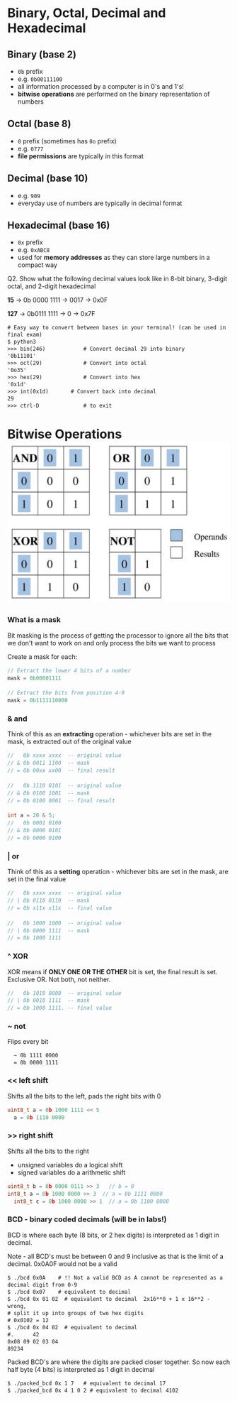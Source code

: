 # Binary, Octal, Decimal and Hexadecimal



## Binary (base 2)

- `0b`  prefix
- e.g. `0b00111100`
- all information processed by a computer is in 0's and 1's!
- **bitwise operations** are performed on the binary representation of numbers

## Octal (base 8)

- `0`  prefix (sometimes has `0o`  prefix)
- e.g. `0777` 
- **file permissions** are typically in this format

## Decimal (base 10)

- e.g. `909`
- everyday use of numbers are typically in decimal format

## Hexadecimal (base 16)

- `0x`  prefix
- e.g. `0xABC8`
- used for **memory addresses** as they can store large numbers in a compact way



Q2. Show what the following decimal values look like in 8-bit binary, 3-digit octal, and 2-digit hexadecimal

**15**   -> 0b 0000 1111 -> 0017 -> 0x0F

**127** -> 0b0111 1111 -> 0 -> 0x7F



```shell
# Easy way to convert between bases in your terminal! (can be used in final exam)
$ python3
>>> bin(246)			# Convert decimal 29 into binary
'0b11101'
>>> oct(29)				# Convert into octal
'0o35'
>>> hex(29)				# Convert into hex
'0x1d'
>>> int(0x1d) 		# Convert back into decimal
29
>>> ctrl-D 				# to exit
```



# Bitwise Operations![Bitwise truth table](bitwise_truth_table.png)





### What is a mask

Bit masking is the process of getting the processor to ignore all the bits that we don't want to work on and only process the bits we want to process



Create a mask for each:

```c
// Extract the lower 4 bits of a number
mask = 0b00001111
  
// Extract the bits from position 4-9
mask = 0b1111110000
```





### & and

Think of this as an **extracting** operation - whichever bits are set in the mask, is extracted out of the original value

```c
//   0b xxxx xxxx  -- original value
// & 0b 0011 1100  -- mask
// = 0b 00xx xx00  -- final result

//   0b 1110 0101  -- original value
// & 0b 0100 1001  -- mask
// = 0b 0100 0001  -- final result

int a = 20 & 5;
//   0b 0001 0100
// & 0b 0000 0101
// = 0b 0000 0100
```





### | or

Think of this as a **setting** operation - whichever bits are set in the mask, are set in the final value

```c
//   0b xxxx xxxx  -- original value
// | 0b 0110 0110  -- mask
// = 0b x11x x11x  -- final value

//   0b 1000 1000  -- original value
// | 0b 0000 1111  -- mask
// = 0b 1000 1111
```



### ^ XOR

XOR means if **ONLY ONE OR THE OTHER** bit is set, the final result is set. Exclusive OR. Not both, not neither.

```c
//   0b 1010 0000  -- original value
// | 0b 0010 1111  -- mask
// = 0b 1000 1111. -- final value
```



### ~ not

Flips every bit

```
  ~ 0b 1111 0000
  = 0b 0000 1111
```



### << left shift

Shifts all the bits to the left, pads the right bits with 0

```c
uint8_t a = 0b 1000 1111 << 5 
  a = 0b 1110 0000
```



### >> right shift

Shifts all the bits to the right

- unsigned variables do a logical shift
- signed variables do a arithmetic shift

```c
uint8_t b = 0b 0000 0111 >> 3	// b = 0
int8_t a = 0b 1000 0000 >> 3  // a = 0b 1111 0000
  int8_t c = 0b 1000 0000 >> 1  // a = 0b 1100 0000

```



### BCD - binary coded decimals (will be in labs!)

BCD is where each byte (8 bits, or 2 hex digits) is interpreted as 1 digit in decimal.

Note - all BCD's must be between 0 and 9 inclusive as that is the limit of a decimal. 0x0A0F would not be a valid

```shell
$ ./bcd 0x0A    # !! Not a valid BCD as A cannot be represented as a decimal digit from 0-9
$ ./bcd 0x07    # equivalent to decimal
$ ./bcd 0x 01 02  # equivalent to decimal  2x16**0 + 1 x 16**2 - wrong, 
# split it up into groups of two hex digits
# 0x0102 = 12
$ ./bcd 0x 04 02  # equivalent to decimal
#.      42
0x08 09 02 03 04
89234
```



Packed BCD's are where the digits are packed closer together. So now each half byte (4 bits) is interpreted as 1 digit in decimal

```shell
$ ./packed_bcd 0x 1 7   # equivalent to decimal 17
$ ./packed_bcd 0x 4 1 0 2 # equivalent to decimal 4102
```

